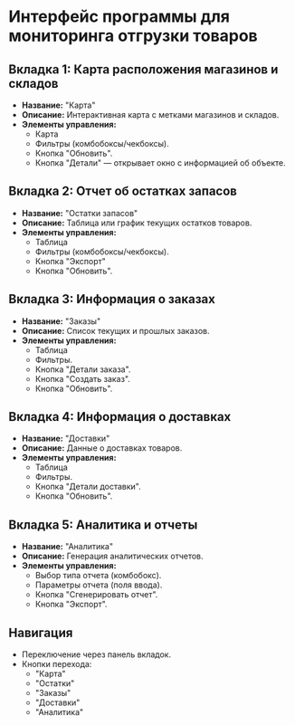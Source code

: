 # Интерфейс программы для мониторинга отгрузки товаров

## Вкладка 1: Карта расположения магазинов и складов
- **Название:** "Карта"  
- **Описание:** Интерактивная карта с метками магазинов и складов.  
- **Элементы управления:**  
  - Карта
  - Фильтры (комбобоксы/чекбоксы).   
  - Кнопка "Обновить".  
  - Кнопка "Детали" — открывает окно с информацией об объекте.   

## Вкладка 2: Отчет об остатках запасов
- **Название:** "Остатки запасов"  
- **Описание:** Таблица или график текущих остатков товаров.  
- **Элементы управления:**  
  - Таблица 
  - Фильтры (комбобоксы/чекбоксы).  
  - Кнопка "Экспорт"  
  - Кнопка "Обновить".    

## Вкладка 3: Информация о заказах
- **Название:** "Заказы"  
- **Описание:** Список текущих и прошлых заказов.  
- **Элементы управления:**  
  - Таблица 
  - Фильтры.  
  - Кнопка "Детали заказа".  
  - Кнопка "Создать заказ".  
  - Кнопка "Обновить".  

## Вкладка 4: Информация о доставках
- **Название:** "Доставки"  
- **Описание:** Данные о доставках товаров.  
- **Элементы управления:**  
  - Таблица 
  - Фильтры.  
  - Кнопка "Детали доставки".   
  - Кнопка "Обновить".  

## Вкладка 5: Аналитика и отчеты
- **Название:** "Аналитика"  
- **Описание:** Генерация аналитических отчетов.  
- **Элементы управления:**  
  - Выбор типа отчета (комбобокс).  
  - Параметры отчета (поля ввода).  
  - Кнопка "Сгенерировать отчет".  
  - Кнопка "Экспорт".  

## Навигация
- Переключение через панель вкладок.  
- Кнопки перехода:  
  - "Карта"  
  - "Остатки"  
  - "Заказы"
  - "Доставки" 
  - "Аналитика" 